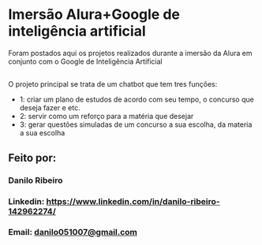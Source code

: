 # Imersão Alura+Google de inteligência artificial
Foram postados aqui os projetos realizados durante a imersão da Alura em conjunto com o Google de Inteligência Artificial
##
O projeto principal se trata de um chatbot que tem tres funções:
* 1: criar um plano de estudos de acordo com seu tempo, o concurso que deseja fazer e etc.
* 2: servir como um reforço para a matéria que desejar
* 3: gerar questões simuladas de um concurso a sua escolha, da materia a sua escolha

## Feito por:
### Danilo Ribeiro 
### Linkedin: https://www.linkedin.com/in/danilo-ribeiro-142962274/
### Email: danilo051007@gmail.com
